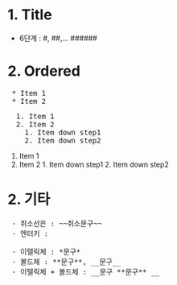 # 1. Title
- 6단계 : #, ##,... ######

# 2. Ordered
<pre>
 * Item 1
 * Item 2
</pre>

<pre>
  1. Item 1
  2. Item 2
    1. Item down step1
    2. Item down step2
</pre>
  1. Item 1
  2. Item 2
    1. Item down step1
    2. Item down step2
# 2. 기타
<pre>
 - 취소선은 : ~~취소문구~~
 - 엔터키 : <br>
 - 이탤릭체 : *문구*
 - 볼드체 : **문구**, __문구__
 - 이탤릭체 + 볼드체 : __문구 **문구** __
</pre>